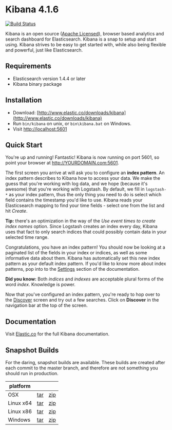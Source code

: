 # Kibana 4.1.6

[![Build Status](https://travis-ci.org/elastic/kibana.svg?branch=master)](https://travis-ci.org/elastic/kibana?branch=master)

Kibana is an open source ([Apache Licensed](https://github.com/elastic/kibana/blob/master/LICENSE.md)), browser based analytics and search dashboard for Elasticsearch. Kibana is a snap to setup and start using. Kibana strives to be easy to get started with, while also being flexible and powerful, just like Elasticsearch.

## Requirements

- Elasticsearch version 1.4.4 or later
- Kibana binary package

## Installation

* Download: [http://www.elastic.co/downloads/kibana](http://www.elastic.co/downloads/kibana)
* Run `bin/kibana` on unix, or `bin\kibana.bat` on Windows.
* Visit [http://localhost:5601](http://localhost:5601)

## Quick Start

You're up and running! Fantastic! Kibana is now running on port 5601, so point your browser at http://YOURDOMAIN.com:5601.

The first screen you arrive at will ask you to configure an **index pattern**. An index pattern describes to Kibana how to access your data. We make the guess that you're working with log data, and we hope (because it's awesome) that you're working with Logstash. By default, we fill in `logstash-*` as your index pattern, thus the only thing you need to do is select which field contains the timestamp you'd like to use. Kibana reads your Elasticsearch mapping to find your time fields - select one from the list and hit *Create*.

**Tip:** there's an optimization in the way of the *Use event times to create index names* option. Since Logstash creates an index every day, Kibana uses that fact to only search indices that could possibly contain data in your selected time range.

Congratulations, you have an index pattern! You should now be looking at a paginated list of the fields in your index or indices, as well as some informative data about them. Kibana has automatically set this new index pattern as your default index pattern. If you'd like to know more about index patterns, pop into to the [Settings](#settings) section of the documentation.

**Did you know:** Both *indices* and *indexes* are acceptable plural forms of the word *index*. Knowledge is power.

Now that you've configured an index pattern, you're ready to hop over to the [Discover](#discover) screen and try out a few searches. Click on **Discover** in the navigation bar at the top of the screen.

## Documentation

Visit [Elastic.co](http://www.elastic.co/guide/en/kibana/current/index.html) for the full Kibana documentation.

## Snapshot Builds

For the daring, snapshot builds are available. These builds are created after each commit to the master branch, and therefore are not something you should run in production.

| platform |  |  |
| --- | --- | --- |
| OSX | [tar](http://download.elastic.co/kibana/kibana/kibana-4.1.6-darwin-x64.tar.gz) | [zip](http://download.elastic.co/kibana/kibana/kibana-4.1.6-darwin-x64.zip) |
| Linux x64 | [tar](http://download.elastic.co/kibana/kibana/kibana-4.1.6-linux-x64.tar.gz) | [zip](http://download.elastic.co/kibana/kibana/kibana-4.1.6-linux-x64.zip) |
| Linux x86 | [tar](http://download.elastic.co/kibana/kibana/kibana-4.1.6-linux-x86.tar.gz) | [zip](http://download.elastic.co/kibana/kibana/kibana-4.1.6-linux-x86.zip) |
| Windows | [tar](http://download.elastic.co/kibana/kibana/kibana-4.1.6-windows.tar.gz) | [zip](http://download.elastic.co/kibana/kibana/kibana-4.1.6-windows.zip) |